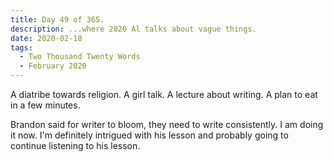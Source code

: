 ```yaml
---
title: Day 49 of 365.
description: ...where 2020 Al talks about vague things.
date: 2020-02-18
tags:
  - Two Thousand Twenty Words
  - February 2020
---
```


A diatribe towards religion. A girl talk. A lecture about writing. A plan to eat in a few minutes.

Brandon said for writer to bloom, they need to write consistently. I am doing it now. I'm definitely intrigued with his lesson and probably going to continue listening to his lesson.
